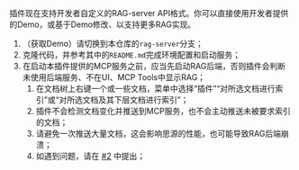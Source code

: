 插件现在支持开发者自定义的RAG-server API格式。你可以直接使用开发者提供的Demo，或基于Demo修改、以支持更多RAG实现。

1. （获取Demo）请切换到本仓库的`rag-server`分支；
2. 克隆代码，并参考其中的`README.md`完成环境配置和启动服务；
3. 在启动本插件提供的MCP服务之前，应当先启动RAG后端，否则插件会判断未使用后端服务、不在UI、MCP Tools中显示RAG；
   1. 在文档树上右键一个或一些文档，菜单中选择“插件”“对所选文档进行索引”或“对所选文档及其下层文档进行索引”；
   2. 插件不会检测文档变化并推送到MCP服务，也不会主动推送未被要求索引的文档；
   3. 请避免一次推送大量文档，这会影响思源的性能，也可能导致RAG后端崩溃；
   4. 如遇到问题，请在 [#2](https://github.com/OpaqueGlass/syplugin-anMCPServer/issues/2) 中提出；